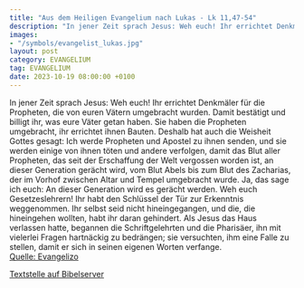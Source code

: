 ```yaml
---
title: "Aus dem Heiligen Evangelium nach Lukas - Lk 11,47-54"
description: "In jener Zeit sprach Jesus: Weh euch! Ihr errichtet Denkmäler für die Propheten, die von euren Vätern umgebracht wurden. Damit bestätigt und billigt ihr, was eure Väter getan haben. Sie haben die Propheten umgebracht, ihr errichtet ihnen Bauten. Deshalb hat auch die Weisheit Gott...."
images:
- "/symbols/evangelist_lukas.jpg"
layout: post
category: EVANGELIUM
tag: EVANGELIUM
date: 2023-10-19 08:00:00 +0100
---
```

In jener Zeit sprach Jesus: Weh euch! Ihr errichtet Denkmäler für die Propheten, die von euren Vätern umgebracht wurden.
Damit bestätigt und billigt ihr, was eure Väter getan haben. Sie haben die Propheten umgebracht, ihr errichtet ihnen Bauten.
Deshalb hat auch die Weisheit Gottes gesagt: Ich werde Propheten und Apostel zu ihnen senden, und sie werden einige von ihnen töten und andere verfolgen,
damit das Blut aller Propheten, das seit der Erschaffung der Welt vergossen worden ist, an dieser Generation gerächt wird,
vom Blut Abels bis zum Blut des Zacharias, der im Vorhof zwischen Altar und Tempel umgebracht wurde.<!--more--> Ja, das sage ich euch: An dieser Generation wird es gerächt werden.
Weh euch Gesetzeslehrern! Ihr habt den Schlüssel der Tür zur Erkenntnis weggenommen. Ihr selbst seid nicht hineingegangen, und die, die hineingehen wollten, habt ihr daran gehindert.
Als Jesus das Haus verlassen hatte, begannen die Schriftgelehrten und die Pharisäer, ihn mit vielerlei Fragen hartnäckig zu bedrängen;
sie versuchten, ihm eine Falle zu stellen, damit er sich in seinen eigenen Worten verfange.<br>
[Quelle: Evangelizo](https://evangeliumtagfuertag.org/DE/gospel)

[Textstelle auf Bibelserver](https://www.bibleserver.com/EU/Lukas11,47-54)
